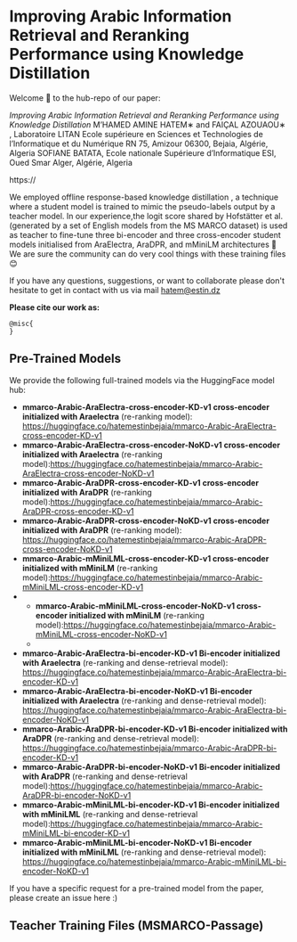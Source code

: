 # Improving Arabic Information Retrieval and Reranking Performance using Knowledge Distillation

Welcome 🙌 to the hub-repo of our paper:

*Improving Arabic Information Retrieval and Reranking Performance using Knowledge Distillation* M’HAMED AMINE HATEM∗ and FAIÇAL AZOUAOU∗ , Laboratoire LITAN Ecole supérieure en Sciences et Technologies de l’Informatique et du Numérique RN 75, Amizour 06300, Bejaia, Algérie, Algeria
SOFIANE BATATA, Ecole nationale Supérieure d’Informatique ESI, Oued Smar Alger, Algérie, Algeria

https://

We employed offline response-based knowledge distillation , a technique where a student model is trained to mimic the pseudo-labels output by a teacher model. In our experience,the logit score shared by Hofstätter et al.(generated by a set of English models from the MS MARCO dataset) is used as teacher to fine-tune three bi-encoder and three cross-encoder student models initialised from AraElectra, AraDPR, and mMiniLM architectures
 🎉 We are sure the community can do very cool things with these training files 😊

If you have any questions, suggestions, or want to collaborate please don't hesitate to get in contact with us via mail hatem@estin.dz

**Please cite our work as:**
````
@misc{
}
````
## Pre-Trained Models

We provide the following full-trained models via the HuggingFace model hub:
* **mmarco-Arabic-AraElectra-cross-encoder-KD-v1 cross-encoder initialized with Araelectra**  (re-ranking model): https://huggingface.co/hatemestinbejaia/mmarco-Arabic-AraElectra-cross-encoder-KD-v1
* **mmarco-Arabic-AraElectra-cross-encoder-NoKD-v1 cross-encoder initialized with Araelectra**  (re-ranking model):https://huggingface.co/hatemestinbejaia/mmarco-Arabic-AraElectra-cross-encoder-NoKD-v1
* **mmarco-Arabic-AraDPR-cross-encoder-KD-v1 cross-encoder initialized with AraDPR** (re-ranking model):https://huggingface.co/hatemestinbejaia/mmarco-Arabic-AraDPR-cross-encoder-KD-v1
* **mmarco-Arabic-AraDPR-cross-encoder-NoKD-v1 cross-encoder initialized with AraDPR** (re-ranking model): https://huggingface.co/hatemestinbejaia/mmarco-Arabic-AraDPR-cross-encoder-NoKD-v1
* **mmarco-Arabic-mMiniLML-cross-encoder-KD-v1 cross-encoder initialized with mMiniLM** (re-ranking model):https://huggingface.co/hatemestinbejaia/mmarco-Arabic-mMiniLML-cross-encoder-KD-v1
* * **mmarco-Arabic-mMiniLML-cross-encoder-NoKD-v1 cross-encoder initialized with mMiniLM** (re-ranking model):https://huggingface.co/hatemestinbejaia/mmarco-Arabic-mMiniLML-cross-encoder-NoKD-v1
  * 
* **mmarco-Arabic-AraElectra-bi-encoder-KD-v1 Bi-encoder initialized  with Araelectra** (re-ranking and dense-retrieval model): https://huggingface.co/hatemestinbejaia/mmarco-Arabic-AraElectra-bi-encoder-KD-v1
* **mmarco-Arabic-AraElectra-bi-encoder-NoKD-v1 Bi-encoder initialized  with Araelectra** (re-ranking and dense-retrieval model): https://huggingface.co/hatemestinbejaia/mmarco-Arabic-AraElectra-bi-encoder-NoKD-v1
* **mmarco-Arabic-AraDPR-bi-encoder-KD-v1 Bi-encoder initialized  with AraDPR** (re-ranking and dense-retrieval model): https://huggingface.co/hatemestinbejaia/mmarco-Arabic-AraDPR-bi-encoder-KD-v1
* **mmarco-Arabic-AraDPR-bi-encoder-NoKD-v1 Bi-encoder initialized  with AraDPR** (re-ranking and dense-retrieval model):https://huggingface.co/hatemestinbejaia/mmarco-Arabic-AraDPR-bi-encoder-NoKD-v1
* **mmarco-Arabic-mMiniLML-bi-encoder-KD-v1 Bi-encoder initialized  with mMiniLML** (re-ranking and dense-retrieval model):https://huggingface.co/hatemestinbejaia/mmarco-Arabic-mMiniLML-bi-encoder-KD-v1
* **mmarco-Arabic-mMiniLML-bi-encoder-NoKD-v1 Bi-encoder initialized  with mMiniLML** (re-ranking and dense-retrieval model): https://huggingface.co/hatemestinbejaia/mmarco-Arabic-mMiniLML-bi-encoder-NoKD-v1

If you have a specific request for a pre-trained model from the paper, please create an issue here :) 

## Teacher Training Files (MSMARCO-Passage)
